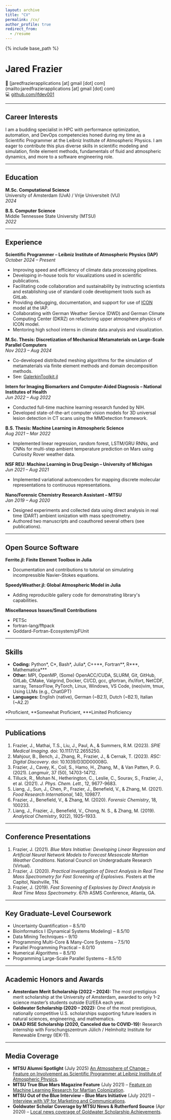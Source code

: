 ```yaml
---
layout: archive
title: "CV"
permalink: /cv/
author_profile: true
redirect_from:
  - /resume
---
```


{% include base_path %}

# Jared Frazier

📧 [jaredfrazierapplications [at] gmail [dot] com](mailto:jaredfrazierapplications [at] gmail [dot] com)  
💻 [github.com/jfdev001](https://github.com/jfdev001)

---

## Career Interests
I am a budding specialist in HPC with performance optimization, automation, and
DevOps competencies honed during my time as a Scientific Programmer at the Leibniz
Institute of Atmospheric Physics. I am eager to contribute this plus diverse
skills in scientific modeling and simulation, finite element methods,
fundamentals of fluid and atmospheric dynamics, and more to a software
engineering role.

---

## Education
**M.Sc. Computational Science**  
University of Amsterdam (UvA) / Vrije Universiteit (VU)  
*2024*

**B.S. Computer Science**  
Middle Tennessee State University (MTSU)  
*2022*

---

## Experience

**Scientific Programmer – Leibniz Institute of Atmospheric Physics (IAP)**  
*October 2024 – Present*  
- Improving speed and efficiency of climate data processing pipelines.
- Developing in-house tools for visualizations used in scientific publications.
- Facilitating code collaboration and sustainability by instructing scientists 
  and establishing use of standard code development tools such as GitLab.
- Providing debugging, documentation, and support for use of [ICON](https://www.dwd.de/EN/research/weatherforecasting/num_modelling/01_num_weather_prediction_modells/icon_description.html) model at
  the IAP.
- Collaborating with German Weather Service (DWD) and German Climate Computing
  Center (DKRZ) on refactoring upper atmosphere physics of ICON model.
- Mentoring high school interns in climate data analysis and visualization.

**M.Sc. Thesis: Discretization of Mechanical Metamaterials on Large-Scale Parallel Computers**  
*Nov 2023 – Aug 2024*  
- Co-developed distributed meshing algorithms for the simulation of metamaterials via finite element methods and domain decomposition methods.  
- See: [GalerkinToolkit.jl](https://github.com/)  

**Intern for Imaging Biomarkers and Computer-Aided Diagnosis – National Institutes of Health**  
*Jun 2022 – Aug 2022*  
- Conducted full-time machine learning research funded by NIH.  
- Developed state-of-the-art computer vision models for 3D universal lesion detection in CT scans using the MMDetection framework.  

**B.S. Thesis: Machine Learning in Atmospheric Science**  
*Aug 2021 – Mar 2022*  
- Implemented linear regression, random forest, LSTM/GRU RNNs, and CNNs for multi-step ambient temperature prediction on Mars using Curiosity Rover weather data.  

**NSF REU: Machine Learning in Drug Design – University of Michigan**  
*Jun 2021 – Aug 2021*  
- Implemented variational autoencoders for mapping discrete molecular representations to continuous representations.  

**Nano/Forensic Chemistry Research Assistant – MTSU**  
*Jan 2019 – Aug 2020*  
- Designed experiments and collected data using direct analysis in real time (DART) ambient ionization with mass spectrometry.  
- Authored two manuscripts and coauthored several others (see publications).  


---

## Open Source Software

**Ferrite.jl: Finite Element Toolbox in Julia**
- Documentation and contributions to tutorial on simulating incompressible
  Navier-Stokes equations.

**SpeedyWeather.jl: Global Atmospheric Model in Julia**
- Adding reproducible gallery code for demonstrating library's capabilities.

**Miscellaneous Issues/Small Contributions**
- PETSc
- fortran-lang/fftpack
- Goddard-Fortran-Ecosystem/pFUnit

---

## Skills
- **Coding:** Python\*, C\*, Bash\*, Julia\*, C++\*\*, Fortran\*\*, R\*\*\*, Mathematica\*\*\*
- **Other:** MPI, OpenMP, (Some) OpenACC/CUDA, SLURM, Git, GitHub, GitLab, CMake, Valgrind, Docker, CI/CD, gcc, gfortran, ifx/ifort, NetCDF, xarray, TensorFlow, PyTorch, Linux, Windows, VS Code, (neo)vim, tmux, Using LLMs (e.g., ChatGPT)
- **Languages:** English (native), German (~B2.1), Dutch (~B2.1), Italian (~A2.2) 

\*Proficient, \*\*Somewhat Proficient, \*\*\*Limited Proficiency

---

## Publications
1. Frazier, J., Mathai, T.S., Liu, J., Paul, A., & Summers, R.M. (2023). *SPIE Medical Imaging*. doi: 10.1117/12.2655250.  
2. Mahjour, B., Bench, J., Zhang, R., Frazier, J., & Cernak, T. (2023). *RSC: Digital Discovery*. doi: 10.1039/D3DD00008G.  
3. Frazier, J., Cavey, K., Coil, S., Hamo, H., Zhang, M., & Van Patten, P. G. (2021). *Langmuir*, 37 (50), 14703-14712.  
4. Tilluck, R., Mohan N., Hetherington, C., Leslie, C., Sourav, S., Frazier, J., et al. (2021). *J. Phys. Chem. Lett.*, 12, 9677-9683.  
5. Liang, J., Sun, J., Chen, P., Frazier, J., Benefield, V., & Zhang, M. (2021). *Food Research International*, 140, 109877.  
6. Frazier, J., Benefield, V., & Zhang, M. (2020). *Forensic Chemistry*, 18, 100233.  
7. Liang, J., Frazier, J., Benefield, V., Chong, N. S., & Zhang, M. (2019). *Analytical Chemistry*, 92(2), 1925–1933.  

---

## Conference Presentations
1. Frazier, J. (2021). *Blue Mars Initiative: Developing Linear Regression and Artificial Neural Network Models to Forecast Mesoscale Martian Weather Conditions*. National Council on Undergraduate Research (Virtual).  
2. Frazier, J. (2020). *Practical Investigation of Direct Analysis in Real Time Mass Spectrometry for Fast Screening of Explosives*. Posters at the Capitol, Nashville, TN.  
3. Frazier, J. (2019). *Fast Screening of Explosives by Direct Analysis in Real Time Mass Spectrometry*. 67th ASMS Conference, Atlanta, GA.  

---

## Key Graduate-Level Coursework
- Uncertainty Quantification – 8.5/10  
- Bioinformatics I (Dynamical Systems Modeling) – 8.5/10  
- Data Mining Techniques – 9/10  
- Programming Multi-Core & Many-Core Systems – 7.5/10  
- Parallel Programming Practical – 8.0/10  
- Numerical Algorithms – 8.5/10  
- Programming Large-Scale Parallel Systems – 8.5/10  

---

## Academic Honors and Awards
- **Amsterdam Merit Scholarship (2022 – 2024):** The most prestigious merit scholarship at the University of Amsterdam, awarded to only 1–2 science master’s students outside EU/EEA each year.  
- **Goldwater Scholarship (2020 – 2022):** One of the most prestigious, nationally competitive U.S. scholarships supporting future leaders in natural sciences, engineering, and mathematics.  
- **DAAD RISE Scholarship (2020, Canceled due to COVID-19):** Research internship with Forschungszentrum Jülich / Helmholtz Institute for Renewable Energy (IEK-11).  

---

## Media Coverage
- **MTSU Alumni Spotlight** (July 2025) [An Atmosphere of Change – Feature on Involvement as Scientific Programmer at Leibniz Institute of Atmospheric Physics](https://issuu.com/mtsumag/docs/mtsuresearch2025/s/88674928).
- **MTSU True Blue Mars Magazine Feature** (July 2021) – [Feature on Machine Learning Research for Martian Colonization](https://mtsunews.com/blue-mars/).
- **MTSU Out of the Blue Interview – Blue Mars Initiative** (July 2021) – [Interview with VP for Marketing and Communications](https://www.youtube.com/watch?v=qKyci68yUVc).
- **Goldwater Scholar Coverage by MTSU News & Rutherford Source** (Apr 2020) – [Local news coverage of Goldwater Scholarship Achievements](https://rutherfordsource.com/mtsu-rising-junior-earns-prestigious-barry-m-goldwater-scholarship/).


